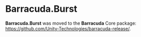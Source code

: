 # Barracuda.Burst

**Barracuda.Burst** was moved to the **Barracuda** Core package: https://github.com/Unity-Technologies/barracuda-release/.
